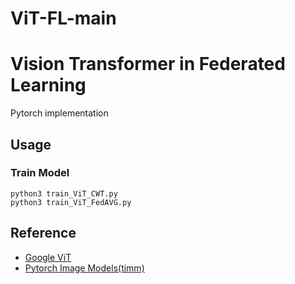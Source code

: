 # ViT-FL-main
# Vision Transformer in Federated Learning 
Pytorch implementation 


## Usage

### Train Model
```
python3 train_ViT_CWT.py
python3 train_ViT_FedAVG.py
```

## Reference
* [Google ViT](https://github.com/google-research/vision_transformer)
* [Pytorch Image Models(timm)](https://github.com/rwightman/pytorch-image-models)

